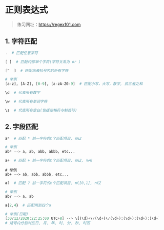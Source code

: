 # 正则表达式

> 练习网址：https://regex101.com

## 1.	字符匹配

```python
.  # 匹配任意字符
```

```python
[ ]  # 匹配内部单个字符(字符关系为 or )
```

```python
[^  ]  # 匹配出去括号内的所有字符
```

```python
# 举例
[a-z], [A-Z], [0-9], [a-zA-Z0-9]  # 匹配小写，大写，数字, 前三者之和
```

```python
\d  # 代表所有数字
```

```python
\w  # 代表所有单词字符
```

```python
\s  # 代表所有空白(包括空格符与制表符)
```

## 2.	字段匹配

```python
a*  # 匹配 * 前一字符的n个匹配项目, n∈Z
```

```python
# 举例
ab* --> a, ab, abb, abbb, etc...
```

```python
a+  # 匹配 + 前一字符的n个匹配项目, n∈Z, n≠0
```

```
# 举例
ab+ --> ab, abb, abbb, etc...
```

```python
a?  # 匹配 ? 前一字符的n个匹配项目, n∈[0,1], n∈Z
```

```python
# 举例
ab? --> a, ab
```

```python
a{2,4}  # 匹配两到四个a
```

```python
# 举例(日期)
[30/12/2020:22:25:00 UTC+8] --> \[(\d)+\/(\d+)\/(\d+):(\d+):(\d+):(\d+)\s(\w+\+\d)\]
# 括号内分别对应日, 月, 年, 时, 分, 秒, 时区
```

